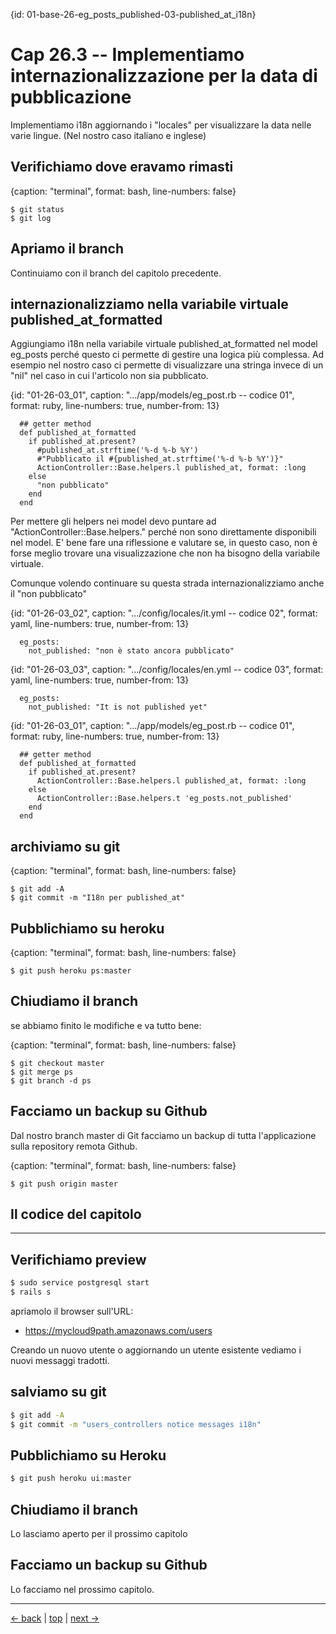 {id: 01-base-26-eg_posts_published-03-published_at_i18n}
# Cap 26.3 -- Implementiamo internazionalizzazione per la data di pubblicazione

Implementiamo i18n aggiornando i "locales" per visualizzare la data nelle varie lingue. (Nel nostro caso italiano e inglese)



 
## Verifichiamo dove eravamo rimasti

{caption: "terminal", format: bash, line-numbers: false}
```
$ git status
$ git log
```




## Apriamo il branch

Continuiamo con il branch del capitolo precedente.




## internazionalizziamo nella variabile virtuale published_at_formatted

Aggiungiamo i18n nella variabile virtuale published_at_formatted nel model eg_posts perché questo ci permette di gestire una logica più complessa.
Ad esempio nel nostro caso ci permette di visualizzare una stringa invece di un "nil" nel caso in cui l'articolo non sia pubblicato.


{id: "01-26-03_01", caption: ".../app/models/eg_post.rb -- codice 01", format: ruby, line-numbers: true, number-from: 13}
```
  ## getter method
  def published_at_formatted 
    if published_at.present?
      #published_at.strftime('%-d %-b %Y')
      #"Pubblicato il #{published_at.strftime('%-d %-b %Y')}"
      ActionController::Base.helpers.l published_at, format: :long
    else
      "non pubblicato"
    end
  end
```

Per mettere gli helpers nei model devo puntare ad "ActionController::Base.helpers." perché non sono direttamente disponibili nel model.
E' bene fare una riflessione e valutare se, in questo caso, non è forse meglio trovare una visualizzazione che non ha bisogno della variabile virtuale.

Comunque volendo continuare su questa strada internazionalizziamo anche il "non pubblicato"


{id: "01-26-03_02", caption: ".../config/locales/it.yml -- codice 02", format: yaml, line-numbers: true, number-from: 13}
```
  eg_posts:
    not_published: "non è stato ancora pubblicato"
```


{id: "01-26-03_03", caption: ".../config/locales/en.yml -- codice 03", format: yaml, line-numbers: true, number-from: 13}
```
  eg_posts:
    not_published: "It is not published yet"
```


{id: "01-26-03_01", caption: ".../app/models/eg_post.rb -- codice 01", format: ruby, line-numbers: true, number-from: 13}
```
  ## getter method
  def published_at_formatted 
    if published_at.present?
      ActionController::Base.helpers.l published_at, format: :long
    else
      ActionController::Base.helpers.t 'eg_posts.not_published'
    end
  end
```





## archiviamo su git

{caption: "terminal", format: bash, line-numbers: false}
```
$ git add -A
$ git commit -m "I18n per published_at"
```




## Pubblichiamo su heroku

{caption: "terminal", format: bash, line-numbers: false}
```
$ git push heroku ps:master
```




## Chiudiamo il branch

se abbiamo finito le modifiche e va tutto bene:

{caption: "terminal", format: bash, line-numbers: false}
```
$ git checkout master
$ git merge ps
$ git branch -d ps
```




## Facciamo un backup su Github

Dal nostro branch master di Git facciamo un backup di tutta l'applicazione sulla repository remota Github.

{caption: "terminal", format: bash, line-numbers: false}
```
$ git push origin master
```




## Il codice del capitolo







---



## Verifichiamo preview

```bash
$ sudo service postgresql start
$ rails s
```

apriamolo il browser sull'URL:

* https://mycloud9path.amazonaws.com/users

Creando un nuovo utente o aggiornando un utente esistente vediamo i nuovi messaggi tradotti.



## salviamo su git

```bash
$ git add -A
$ git commit -m "users_controllers notice messages i18n"
```



## Pubblichiamo su Heroku

```bash
$ git push heroku ui:master
```



## Chiudiamo il branch

Lo lasciamo aperto per il prossimo capitolo



## Facciamo un backup su Github

Lo facciamo nel prossimo capitolo.



---

[<- back](https://github.com/flaviobordonidev/leanpubabrandnewcms/blob/master/01-base/09-manage_users/03-browser_tab_title_users-it.md)
 | [top](#top) |
[next ->](https://github.com/flaviobordonidev/leanpubabrandnewcms/blob/master/01-base/10-users_i18n/02-users_form_i18n-it.md)

